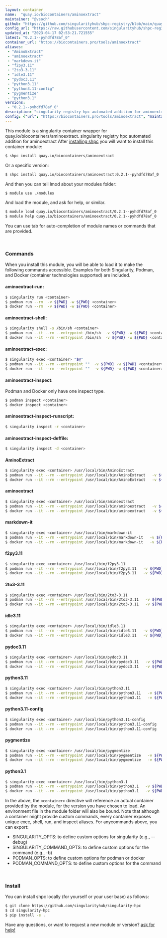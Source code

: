 ```yaml
---
layout: container
name:  "quay.io/biocontainers/aminoextract"
maintainer: "@vsoch"
github: "https://github.com/singularityhub/shpc-registry/blob/main/quay.io/biocontainers/aminoextract/container.yaml"
config_url: "https://raw.githubusercontent.com/singularityhub/shpc-registry/main/quay.io/biocontainers/aminoextract/container.yaml"
updated_at: "2023-04-17 02:53:21.721555"
latest: "0.2.1--pyhdfd78af_0"
container_url: "https://biocontainers.pro/tools/aminoextract"
aliases:
 - "AminoExtract"
 - "aminoextract"
 - "markdown-it"
 - "f2py3.11"
 - "2to3-3.11"
 - "idle3.11"
 - "pydoc3.11"
 - "python3.11"
 - "python3.11-config"
 - "pygmentize"
 - "python3.1"
versions:
 - "0.2.1--pyhdfd78af_0"
description: "singularity registry hpc automated addition for aminoextract"
config: {"url": "https://biocontainers.pro/tools/aminoextract", "maintainer": "@vsoch", "description": "singularity registry hpc automated addition for aminoextract", "latest": {"0.2.1--pyhdfd78af_0": "sha256:5c559c2dbd9ec2b624fffb75b5518764c5f861f3f6de3d059644fafb3ba76a32"}, "tags": {"0.2.1--pyhdfd78af_0": "sha256:5c559c2dbd9ec2b624fffb75b5518764c5f861f3f6de3d059644fafb3ba76a32"}, "docker": "quay.io/biocontainers/aminoextract", "aliases": {"AminoExtract": "/usr/local/bin/AminoExtract", "aminoextract": "/usr/local/bin/aminoextract", "markdown-it": "/usr/local/bin/markdown-it", "f2py3.11": "/usr/local/bin/f2py3.11", "2to3-3.11": "/usr/local/bin/2to3-3.11", "idle3.11": "/usr/local/bin/idle3.11", "pydoc3.11": "/usr/local/bin/pydoc3.11", "python3.11": "/usr/local/bin/python3.11", "python3.11-config": "/usr/local/bin/python3.11-config", "pygmentize": "/usr/local/bin/pygmentize", "python3.1": "/usr/local/bin/python3.1"}}
---
```


This module is a singularity container wrapper for quay.io/biocontainers/aminoextract.
singularity registry hpc automated addition for aminoextract
After [installing shpc](#install) you will want to install this container module:


```bash
$ shpc install quay.io/biocontainers/aminoextract
```

Or a specific version:

```bash
$ shpc install quay.io/biocontainers/aminoextract:0.2.1--pyhdfd78af_0
```

And then you can tell lmod about your modules folder:

```bash
$ module use ./modules
```

And load the module, and ask for help, or similar.

```bash
$ module load quay.io/biocontainers/aminoextract/0.2.1--pyhdfd78af_0
$ module help quay.io/biocontainers/aminoextract/0.2.1--pyhdfd78af_0
```

You can use tab for auto-completion of module names or commands that are provided.

<br>

### Commands

When you install this module, you will be able to load it to make the following commands accessible.
Examples for both Singularity, Podman, and Docker (container technologies supported) are included.

#### aminoextract-run:

```bash
$ singularity run <container>
$ podman run --rm  -v ${PWD} -w ${PWD} <container>
$ docker run --rm  -v ${PWD} -w ${PWD} <container>
```

#### aminoextract-shell:

```bash
$ singularity shell -s /bin/sh <container>
$ podman run --it --rm --entrypoint /bin/sh  -v ${PWD} -w ${PWD} <container>
$ docker run --it --rm --entrypoint /bin/sh  -v ${PWD} -w ${PWD} <container>
```

#### aminoextract-exec:

```bash
$ singularity exec <container> "$@"
$ podman run --it --rm --entrypoint ""  -v ${PWD} -w ${PWD} <container> "$@"
$ docker run --it --rm --entrypoint ""  -v ${PWD} -w ${PWD} <container> "$@"
```

#### aminoextract-inspect:

Podman and Docker only have one inspect type.

```bash
$ podman inspect <container>
$ docker inspect <container>
```

#### aminoextract-inspect-runscript:

```bash
$ singularity inspect -r <container>
```

#### aminoextract-inspect-deffile:

```bash
$ singularity inspect -d <container>
```


#### AminoExtract

```bash
$ singularity exec <container> /usr/local/bin/AminoExtract
$ podman run --it --rm --entrypoint /usr/local/bin/AminoExtract   -v ${PWD} -w ${PWD} <container> -c " $@"
$ docker run --it --rm --entrypoint /usr/local/bin/AminoExtract   -v ${PWD} -w ${PWD} <container> -c " $@"
```


#### aminoextract

```bash
$ singularity exec <container> /usr/local/bin/aminoextract
$ podman run --it --rm --entrypoint /usr/local/bin/aminoextract   -v ${PWD} -w ${PWD} <container> -c " $@"
$ docker run --it --rm --entrypoint /usr/local/bin/aminoextract   -v ${PWD} -w ${PWD} <container> -c " $@"
```


#### markdown-it

```bash
$ singularity exec <container> /usr/local/bin/markdown-it
$ podman run --it --rm --entrypoint /usr/local/bin/markdown-it   -v ${PWD} -w ${PWD} <container> -c " $@"
$ docker run --it --rm --entrypoint /usr/local/bin/markdown-it   -v ${PWD} -w ${PWD} <container> -c " $@"
```


#### f2py3.11

```bash
$ singularity exec <container> /usr/local/bin/f2py3.11
$ podman run --it --rm --entrypoint /usr/local/bin/f2py3.11   -v ${PWD} -w ${PWD} <container> -c " $@"
$ docker run --it --rm --entrypoint /usr/local/bin/f2py3.11   -v ${PWD} -w ${PWD} <container> -c " $@"
```


#### 2to3-3.11

```bash
$ singularity exec <container> /usr/local/bin/2to3-3.11
$ podman run --it --rm --entrypoint /usr/local/bin/2to3-3.11   -v ${PWD} -w ${PWD} <container> -c " $@"
$ docker run --it --rm --entrypoint /usr/local/bin/2to3-3.11   -v ${PWD} -w ${PWD} <container> -c " $@"
```


#### idle3.11

```bash
$ singularity exec <container> /usr/local/bin/idle3.11
$ podman run --it --rm --entrypoint /usr/local/bin/idle3.11   -v ${PWD} -w ${PWD} <container> -c " $@"
$ docker run --it --rm --entrypoint /usr/local/bin/idle3.11   -v ${PWD} -w ${PWD} <container> -c " $@"
```


#### pydoc3.11

```bash
$ singularity exec <container> /usr/local/bin/pydoc3.11
$ podman run --it --rm --entrypoint /usr/local/bin/pydoc3.11   -v ${PWD} -w ${PWD} <container> -c " $@"
$ docker run --it --rm --entrypoint /usr/local/bin/pydoc3.11   -v ${PWD} -w ${PWD} <container> -c " $@"
```


#### python3.11

```bash
$ singularity exec <container> /usr/local/bin/python3.11
$ podman run --it --rm --entrypoint /usr/local/bin/python3.11   -v ${PWD} -w ${PWD} <container> -c " $@"
$ docker run --it --rm --entrypoint /usr/local/bin/python3.11   -v ${PWD} -w ${PWD} <container> -c " $@"
```


#### python3.11-config

```bash
$ singularity exec <container> /usr/local/bin/python3.11-config
$ podman run --it --rm --entrypoint /usr/local/bin/python3.11-config   -v ${PWD} -w ${PWD} <container> -c " $@"
$ docker run --it --rm --entrypoint /usr/local/bin/python3.11-config   -v ${PWD} -w ${PWD} <container> -c " $@"
```


#### pygmentize

```bash
$ singularity exec <container> /usr/local/bin/pygmentize
$ podman run --it --rm --entrypoint /usr/local/bin/pygmentize   -v ${PWD} -w ${PWD} <container> -c " $@"
$ docker run --it --rm --entrypoint /usr/local/bin/pygmentize   -v ${PWD} -w ${PWD} <container> -c " $@"
```


#### python3.1

```bash
$ singularity exec <container> /usr/local/bin/python3.1
$ podman run --it --rm --entrypoint /usr/local/bin/python3.1   -v ${PWD} -w ${PWD} <container> -c " $@"
$ docker run --it --rm --entrypoint /usr/local/bin/python3.1   -v ${PWD} -w ${PWD} <container> -c " $@"
```



In the above, the `<container>` directive will reference an actual container provided
by the module, for the version you have chosen to load. An environment file in the
module folder will also be bound. Note that although a container
might provide custom commands, every container exposes unique exec, shell, run, and
inspect aliases. For anycommands above, you can export:

 - SINGULARITY_OPTS: to define custom options for singularity (e.g., --debug)
 - SINGULARITY_COMMAND_OPTS: to define custom options for the command (e.g., -b)
 - PODMAN_OPTS: to define custom options for podman or docker
 - PODMAN_COMMAND_OPTS: to define custom options for the command

<br>

### Install

You can install shpc locally (for yourself or your user base) as follows:

```bash
$ git clone https://github.com/singularityhub/singularity-hpc
$ cd singularity-hpc
$ pip install -e .
```

Have any questions, or want to request a new module or version? [ask for help!](https://github.com/singularityhub/singularity-hpc/issues)